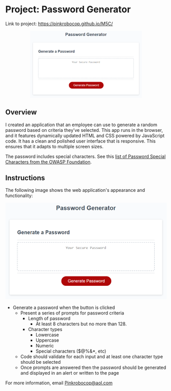 # Project: Password Generator

Link to project: https://pinkrobocop.github.io/M5C/

<p align="center">
  <img src="https://github.com/Pinkrobocop/M5C/blob/master/05-javascript-challenge-demo.png?raw=true" width="350" title="Password generator image for project" 
</p>

## Overview
 
I created an application that an employee can use to generate a random password based on criteria they’ve selected. 
This app runs in the browser, and it features dynamically updated HTML and CSS powered by JavaScript code. 
It has a clean and polished user interface that is responsive. This ensures that it adapts to multiple screen sizes.

The password includes special characters. 
See this [list of Password Special Characters from the OWASP Foundation](https://www.owasp.org/index.php/Password_special_characters).

## Instructions

The following image shows the web application's appearance and functionality:

![password generator demo](./assets/05-javascript-challenge-demo.png)


* Generate a password when the button is clicked
  * Present a series of prompts for password criteria
    * Length of password
      * At least 8 characters but no more than 128.
    * Character types
      * Lowercase
      * Uppercase
      * Numeric
      * Special characters ($@%&*, etc)
  * Code should validate for each input and at least one character type should be selected
  * Once prompts are answered then the password should be generated and displayed in an alert or written to the page
  
  
  
For more information, email Pinkrobocop@aol.com
